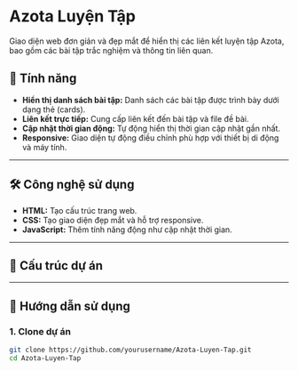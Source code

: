 # Azota Luyện Tập

Giao diện web đơn giản và đẹp mắt để hiển thị các liên kết luyện tập Azota, bao gồm các bài tập trắc nghiệm và thông tin liên quan.

## 🌟 Tính năng
- **Hiển thị danh sách bài tập:** Danh sách các bài tập được trình bày dưới dạng thẻ (cards).
- **Liên kết trực tiếp:** Cung cấp liên kết đến bài tập và file đề bài.
- **Cập nhật thời gian động:** Tự động hiển thị thời gian cập nhật gần nhất.
- **Responsive:** Giao diện tự động điều chỉnh phù hợp với thiết bị di động và máy tính.

---

## 🛠️ Công nghệ sử dụng
- **HTML:** Tạo cấu trúc trang web.
- **CSS:** Tạo giao diện đẹp mắt và hỗ trợ responsive.
- **JavaScript:** Thêm tính năng động như cập nhật thời gian.

---

## 📂 Cấu trúc dự án



---

## 🚀 Hướng dẫn sử dụng

### 1. Clone dự án
```bash
git clone https://github.com/yourusername/Azota-Luyen-Tap.git
cd Azota-Luyen-Tap

